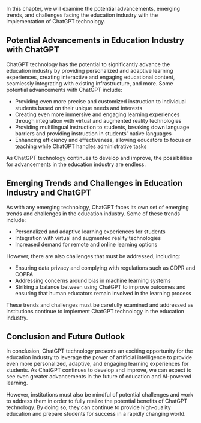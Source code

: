 
In this chapter, we will examine the potential advancements, emerging trends, and challenges facing the education industry with the implementation of ChatGPT technology.

Potential Advancements in Education Industry with ChatGPT
---------------------------------------------------------

ChatGPT technology has the potential to significantly advance the education industry by providing personalized and adaptive learning experiences, creating interactive and engaging educational content, seamlessly integrating with existing infrastructure, and more. Some potential advancements with ChatGPT include:

* Providing even more precise and customized instruction to individual students based on their unique needs and interests
* Creating even more immersive and engaging learning experiences through integration with virtual and augmented reality technologies
* Providing multilingual instruction to students, breaking down language barriers and providing instruction in students' native languages
* Enhancing efficiency and effectiveness, allowing educators to focus on teaching while ChatGPT handles administrative tasks

As ChatGPT technology continues to develop and improve, the possibilities for advancements in the education industry are endless.

Emerging Trends and Challenges in Education Industry and ChatGPT
----------------------------------------------------------------

As with any emerging technology, ChatGPT faces its own set of emerging trends and challenges in the education industry. Some of these trends include:

* Personalized and adaptive learning experiences for students
* Integration with virtual and augmented reality technologies
* Increased demand for remote and online learning options

However, there are also challenges that must be addressed, including:

* Ensuring data privacy and complying with regulations such as GDPR and COPPA
* Addressing concerns around bias in machine learning systems
* Striking a balance between using ChatGPT to improve outcomes and ensuring that human educators remain involved in the learning process

These trends and challenges must be carefully examined and addressed as institutions continue to implement ChatGPT technology in the education industry.

Conclusion and Future Outlook
-----------------------------

In conclusion, ChatGPT technology presents an exciting opportunity for the education industry to leverage the power of artificial intelligence to provide even more personalized, adaptive, and engaging learning experiences for students. As ChatGPT continues to develop and improve, we can expect to see even greater advancements in the future of education and AI-powered learning.

However, institutions must also be mindful of potential challenges and work to address them in order to fully realize the potential benefits of ChatGPT technology. By doing so, they can continue to provide high-quality education and prepare students for success in a rapidly changing world.
